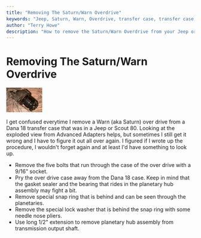 ```yaml
---
title: "Removing The Saturn/Warn Overdrive"
keywords: "Jeep, Saturn, Warn, Overdrive, transfer case, transfer case, Advanced Adapters, Dana 18, Scout 80, over drive"
author: "Terry Howe"
description: "How to remove the Saturn/Warn Overdrive from your Jeep or Scout 80 with the Dana 18 transfer case."
---
```

# Removing The Saturn/Warn Overdrive

![Warn Overdrive front](../../img/transmission/upgrades/WODf_.jpg)

I get confused everytime I remove a Warn (aka Saturn) over drive from a Dana 18 transfer case that was in a Jeep or Scout 80. Looking at the exploded view from Advanced Adapters helps, but sometimes I still get it wrong and I have to figure it out all over again. I figured if I wrote up the procedure, I wouldn't forget again and at least I'd have something to look up. 

  * Remove the five bolts that run through the case of the over drive with a 9/16" socket. 
  * Pry the over drive case away from the Dana 18 case. Keep in mind that the gasket sealer and the bearing that rides in the planetary hub assembly may fight a bit. 
  * Remove special snap ring that is behind and can be seen through the planetaries. 
  * Remove the special lock washer that is behind the snap ring with some needle nose pliers. 
  * Use long 1/2" extension to remove planetary hub assembly from transmission output shaft.